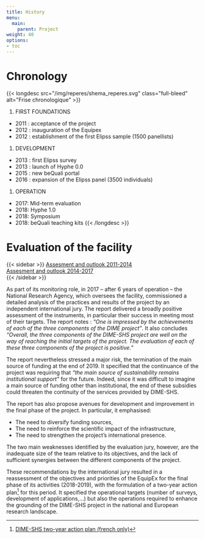 ```yaml
---
title: History
menu:
  main:
    parent: Project
weight: 40
options:
- toc
---
```

# Chronology

{{< longdesc src="/img/reperes/shema_reperes.svg" class="full-bleed" alt="Frise chronologique" >}}
1. FIRST FOUNDATIONS
  - 2011 : acceptance of the project
  - 2012 : inauguration of the Equipex
  - 2012 : establishment of the first Elipss sample (1500 panellists)
1. DEVELOPMENT
  - 2013 : first Elipss survey
  - 2013 : launch of Hyphe 0.0
  - 2015 : new beQuali portal
  - 2016 : expansion of the Elipss panel (3500 individuals)
1. OPERATION
  - 2017: Mid-term evaluation
  - 2018: Hyphe 1.0
  - 2018: Symposium
  - 2018: beQuali teaching kits
{{< /longdesc >}}

# Evaluation of the facility

{{< sidebar >}}
<a href="/docs/AssesmentOutlookDIME2014.pdf" target="_blank">Assesment and outlook 2011-2014</a><br>
<a href="/docs/AssesmentOutlookDIME2014-2017.pdf" target="_blank">Assesment and outlook 2014-2017</a><br>
{{< /sidebar >}}

As part of its monitoring role, in 2017 – after 6 years of operation – the National Research Agency, which oversees the facility, commissioned a detailed analysis of the practices and results of the project by an independent international jury.
The report delivered a broadly positive assessment of the instruments, in particular their success in meeting most of their targets. The report notes : _“One is impressed by the achievements of each of the three components of the DIME project”_. It also concludes _“Overall, the three components of the DIME-SHS project are well on the way of reaching the initial targets of the project. The evaluation of each of these three components of the project is positive.”_

The report nevertheless stressed a major risk, the termination of the main source of funding at the end of 2019. It specified that the continuance of the project was requiring that _“the main source of sustainability remains institutional support”_ for the future. Indeed, since it was difficult to imagine a main source of funding other than institutional, the end of these subsidies could threaten the continuity of the services provided by DIME-SHS.


The report has also propose avenues for development and improvement in the final phase of the project. In particular, it emphasised:

-	The need to diversify funding sources,
-	The need to reinforce the scientific impact of the infrastructure,
-	The need to strengthen the project’s international presence.

The two main weaknesses identified by the evaluation jury, however, are the inadequate size of the team relative to its objectives, and the lack of sufficient synergies between the different components of the project.

These recommendations by the international jury resulted in a reassessment of the objectives and priorities of the EquipEx for the final phase of its activities (2018-2019), with the formulation of a two-year action plan[^1] for this period. It specified the operational targets (number of surveys, development of applications,…) but also the operations required to enhance the grounding of the DIME-SHS project in the national and European research landscape.

[^1]: [DIME-SHS two-year action plan (french only)](/docs/CDSP2018-EquipEx-PlanAction-final.pdf)
